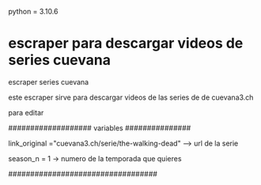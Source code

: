 
python = 3.10.6

# escraper para descargar videos de series cuevana
escraper series cuevana

este escraper sirve para descargar videos de las series de  de cuevana3.ch

para editar

################### variables ###############


link_original ="cuevana3.ch/serie/the-walking-dead" --> url de la serie

season_n  = 1 -> numero de la temporada que quieres

##################################



